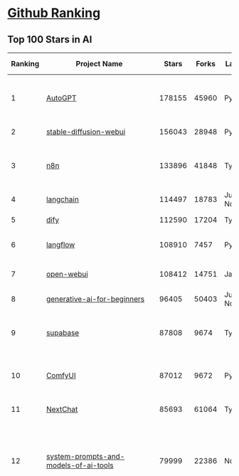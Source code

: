 [Github Ranking](../README.md)
==========

## Top 100 Stars in AI

| Ranking | Project Name | Stars | Forks | Language | Open Issues | Description | Last Commit |
| ------- | ------------ | ----- | ----- | -------- | ----------- | ----------- | ----------- |
| 1 | [AutoGPT](https://github.com/Significant-Gravitas/AutoGPT) | 178155 | 45960 | Python | 160 | AutoGPT is the vision of accessible AI for everyone, to use and to build on. Our mission is to provide the tools, so that you can focus on what matters. | 2025-08-30T23:25:37Z |
| 2 | [stable-diffusion-webui](https://github.com/AUTOMATIC1111/stable-diffusion-webui) | 156043 | 28948 | Python | 2366 | Stable Diffusion web UI | 2025-05-03T06:17:03Z |
| 3 | [n8n](https://github.com/n8n-io/n8n) | 133896 | 41848 | TypeScript | 655 | Fair-code workflow automation platform with native AI capabilities. Combine visual building with custom code, self-host or cloud, 400+ integrations. | 2025-08-30T20:46:01Z |
| 4 | [langchain](https://github.com/langchain-ai/langchain) | 114497 | 18783 | Jupyter Notebook | 227 | 🦜🔗 Build context-aware reasoning applications 🦜🔗 | 2025-08-30T19:13:25Z |
| 5 | [dify](https://github.com/langgenius/dify) | 112590 | 17204 | TypeScript | 609 | Production-ready platform for agentic workflow development. | 2025-08-30T18:41:52Z |
| 6 | [langflow](https://github.com/langflow-ai/langflow) | 108910 | 7457 | Python | 431 | Langflow is a powerful tool for building and deploying AI-powered agents and workflows. | 2025-08-31T00:28:33Z |
| 7 | [open-webui](https://github.com/open-webui/open-webui) | 108412 | 14751 | JavaScript | 215 | User-friendly AI Interface (Supports Ollama, OpenAI API, ...) | 2025-08-28T22:07:34Z |
| 8 | [generative-ai-for-beginners](https://github.com/microsoft/generative-ai-for-beginners) | 96405 | 50403 | Jupyter Notebook | 11 | 21 Lessons, Get Started Building with Generative AI  | 2025-08-28T21:39:39Z |
| 9 | [supabase](https://github.com/supabase/supabase) | 87808 | 9674 | TypeScript | 237 | The Postgres development platform. Supabase gives you a dedicated Postgres database to build your web, mobile, and AI applications. | 2025-08-30T08:56:13Z |
| 10 | [ComfyUI](https://github.com/comfyanonymous/ComfyUI) | 87012 | 9672 | Python | 2583 | The most powerful and modular diffusion model GUI, api and backend with a graph/nodes interface. | 2025-08-31T03:21:58Z |
| 11 | [NextChat](https://github.com/ChatGPTNextWeb/NextChat) | 85693 | 61064 | TypeScript | 662 | ✨ Light and Fast AI Assistant. Support: Web \| iOS \| MacOS \| Android \|  Linux \| Windows | 2025-08-30T15:04:45Z |
| 12 | [system-prompts-and-models-of-ai-tools](https://github.com/x1xhlol/system-prompts-and-models-of-ai-tools) | 79999 | 22386 | None | 48 | FULL v0, Cursor, Manus, Augment Code, Same.dev, Lovable, Devin, Replit Agent, Windsurf Agent, VSCode Agent, Dia Browser, Xcode, Trae AI, Cluely & Orchids.app (And other Open Sourced) System Prompts, Tools & AI Models. | 2025-08-29T20:58:17Z |
| 13 | [funNLP](https://github.com/fighting41love/funNLP) | 75748 | 14974 | Python | 34 | 中英文敏感词、语言检测、中外手机/电话归属地/运营商查询、名字推断性别、手机号抽取、身份证抽取、邮箱抽取、中日文人名库、中文缩写库、拆字词典、词汇情感值、停用词、反动词表、暴恐词表、繁简体转换、英文模拟中文发音、汪峰歌词生成器、职业名称词库、同义词库、反义词库、否定词库、汽车品牌词库、汽车零件词库、连续英文切割、各种中文词向量、公司名字大全、古诗词库、IT词库、财经词库、成语词库、地名词库、历史名人词库、诗词词库、医学词库、饮食词库、法律词库、汽车词库、动物词库、中文聊天语料、中文谣言数据、百度中文问答数据集、句子相似度匹配算法集合、bert资源、文本生成&摘要相关工具、cocoNLP信息抽取工具、国内电话号码正则匹配、清华大学XLORE:中英文跨语言百科知识图谱、清华大学人工智能技术系列报告、自然语言生成、NLU太难了系列、自动对联数据及机器人、用户名黑名单列表、罪名法务名词及分类模型、微信公众号语料、cs224n深度学习自然语言处理课程、中文手写汉字识别、中文自然语言处理 语料/数据集、变量命名神器、分词语料库+代码、任务型对话英文数据集、ASR 语音数据集 + 基于深度学习的中文语音识别系统、笑声检测器、Microsoft多语言数字/单位/如日期时间识别包、中华新华字典数据库及api(包括常用歇后语、成语、词语和汉字)、文档图谱自动生成、SpaCy 中文模型、Common Voice语音识别数据集新版、神经网络关系抽取、基于bert的命名实体识别、关键词(Keyphrase)抽取包pke、基于医疗领域知识图谱的问答系统、基于依存句法与语义角色标注的事件三元组抽取、依存句法分析4万句高质量标注数据、cnocr：用来做中文OCR的Python3包、中文人物关系知识图谱项目、中文nlp竞赛项目及代码汇总、中文字符数据、speech-aligner: 从“人声语音”及其“语言文本”产生音素级别时间对齐标注的工具、AmpliGraph: 知识图谱表示学习(Python)库：知识图谱概念链接预测、Scattertext 文本可视化(python)、语言/知识表示工具：BERT & ERNIE、中文对比英文自然语言处理NLP的区别综述、Synonyms中文近义词工具包、HarvestText领域自适应文本挖掘工具（新词发现-情感分析-实体链接等）、word2word：(Python)方便易用的多语言词-词对集：62种语言/3,564个多语言对、语音识别语料生成工具：从具有音频/字幕的在线视频创建自动语音识别(ASR)语料库、构建医疗实体识别的模型（包含词典和语料标注）、单文档非监督的关键词抽取、Kashgari中使用gpt-2语言模型、开源的金融投资数据提取工具、文本自动摘要库TextTeaser: 仅支持英文、人民日报语料处理工具集、一些关于自然语言的基本模型、基于14W歌曲知识库的问答尝试--功能包括歌词接龙and已知歌词找歌曲以及歌曲歌手歌词三角关系的问答、基于Siamese bilstm模型的相似句子判定模型并提供训练数据集和测试数据集、用Transformer编解码模型实现的根据Hacker News文章标题自动生成评论、用BERT进行序列标记和文本分类的模板代码、LitBank：NLP数据集——支持自然语言处理和计算人文学科任务的100部带标记英文小说语料、百度开源的基准信息抽取系统、虚假新闻数据集、Facebook: LAMA语言模型分析，提供Transformer-XL/BERT/ELMo/GPT预训练语言模型的统一访问接口、CommonsenseQA：面向常识的英文QA挑战、中文知识图谱资料、数据及工具、各大公司内部里大牛分享的技术文档 PDF 或者 PPT、自然语言生成SQL语句（英文）、中文NLP数据增强（EDA）工具、英文NLP数据增强工具 、基于医药知识图谱的智能问答系统、京东商品知识图谱、基于mongodb存储的军事领域知识图谱问答项目、基于远监督的中文关系抽取、语音情感分析、中文ULMFiT-情感分析-文本分类-语料及模型、一个拍照做题程序、世界各国大规模人名库、一个利用有趣中文语料库 qingyun 训练出来的中文聊天机器人、中文聊天机器人seqGAN、省市区镇行政区划数据带拼音标注、教育行业新闻语料库包含自动文摘功能、开放了对话机器人-知识图谱-语义理解-自然语言处理工具及数据、中文知识图谱：基于百度百科中文页面-抽取三元组信息-构建中文知识图谱、masr: 中文语音识别-提供预训练模型-高识别率、Python音频数据增广库、中文全词覆盖BERT及两份阅读理解数据、ConvLab：开源多域端到端对话系统平台、中文自然语言处理数据集、基于最新版本rasa搭建的对话系统、基于TensorFlow和BERT的管道式实体及关系抽取、一个小型的证券知识图谱/知识库、复盘所有NLP比赛的TOP方案、OpenCLaP：多领域开源中文预训练语言模型仓库、UER：基于不同语料+编码器+目标任务的中文预训练模型仓库、中文自然语言处理向量合集、基于金融-司法领域(兼有闲聊性质)的聊天机器人、g2pC：基于上下文的汉语读音自动标记模块、Zincbase 知识图谱构建工具包、诗歌质量评价/细粒度情感诗歌语料库、快速转化「中文数字」和「阿拉伯数字」、百度知道问答语料库、基于知识图谱的问答系统、jieba_fast 加速版的jieba、正则表达式教程、中文阅读理解数据集、基于BERT等最新语言模型的抽取式摘要提取、Python利用深度学习进行文本摘要的综合指南、知识图谱深度学习相关资料整理、维基大规模平行文本语料、StanfordNLP 0.2.0：纯Python版自然语言处理包、NeuralNLP-NeuralClassifier：腾讯开源深度学习文本分类工具、端到端的封闭域对话系统、中文命名实体识别：NeuroNER vs. BertNER、新闻事件线索抽取、2019年百度的三元组抽取比赛：“科学空间队”源码、基于依存句法的开放域文本知识三元组抽取和知识库构建、中文的GPT2训练代码、ML-NLP - 机器学习(Machine Learning)NLP面试中常考到的知识点和代码实现、nlp4han:中文自然语言处理工具集(断句/分词/词性标注/组块/句法分析/语义分析/NER/N元语法/HMM/代词消解/情感分析/拼写检查、XLM：Facebook的跨语言预训练语言模型、用基于BERT的微调和特征提取方法来进行知识图谱百度百科人物词条属性抽取、中文自然语言处理相关的开放任务-数据集-当前最佳结果、CoupletAI - 基于CNN+Bi-LSTM+Attention 的自动对对联系统、抽象知识图谱、MiningZhiDaoQACorpus - 580万百度知道问答数据挖掘项目、brat rapid annotation tool: 序列标注工具、大规模中文知识图谱数据：1.4亿实体、数据增强在机器翻译及其他nlp任务中的应用及效果、allennlp阅读理解:支持多种数据和模型、PDF表格数据提取工具 、 Graphbrain：AI开源软件库和科研工具，目的是促进自动意义提取和文本理解以及知识的探索和推断、简历自动筛选系统、基于命名实体识别的简历自动摘要、中文语言理解测评基准，包括代表性的数据集&基准模型&语料库&排行榜、树洞 OCR 文字识别 、从包含表格的扫描图片中识别表格和文字、语声迁移、Python口语自然语言处理工具集(英文)、 similarity：相似度计算工具包，java编写、海量中文预训练ALBERT模型 、Transformers 2.0 、基于大规模音频数据集Audioset的音频增强 、Poplar：网页版自然语言标注工具、图片文字去除，可用于漫画翻译 、186种语言的数字叫法库、Amazon发布基于知识的人-人开放领域对话数据集 、中文文本纠错模块代码、繁简体转换 、 Python实现的多种文本可读性评价指标、类似于人名/地名/组织机构名的命名体识别数据集 、东南大学《知识图谱》研究生课程(资料)、. 英文拼写检查库 、 wwsearch是企业微信后台自研的全文检索引擎、CHAMELEON：深度学习新闻推荐系统元架构 、 8篇论文梳理BERT相关模型进展与反思、DocSearch：免费文档搜索引擎、 LIDA：轻量交互式对话标注工具 、aili - the fastest in-memory index in the East 东半球最快并发索引 、知识图谱车音工作项目、自然语言生成资源大全 、中日韩分词库mecab的Python接口库、中文文本摘要/关键词提取、汉字字符特征提取器 (featurizer)，提取汉字的特征（发音特征、字形特征）用做深度学习的特征、中文生成任务基准测评 、中文缩写数据集、中文任务基准测评 - 代表性的数据集-基准(预训练)模型-语料库-baseline-工具包-排行榜、PySS3：面向可解释AI的SS3文本分类器机器可视化工具 、中文NLP数据集列表、COPE - 格律诗编辑程序、doccano：基于网页的开源协同多语言文本标注工具 、PreNLP：自然语言预处理库、简单的简历解析器，用来从简历中提取关键信息、用于中文闲聊的GPT2模型：GPT2-chitchat、基于检索聊天机器人多轮响应选择相关资源列表(Leaderboards、Datasets、Papers)、(Colab)抽象文本摘要实现集锦(教程 、词语拼音数据、高效模糊搜索工具、NLP数据增广资源集、微软对话机器人框架 、 GitHub Typo Corpus：大规模GitHub多语言拼写错误/语法错误数据集、TextCluster：短文本聚类预处理模块 Short text cluster、面向语音识别的中文文本规范化、BLINK：最先进的实体链接库、BertPunc：基于BERT的最先进标点修复模型、Tokenizer：快速、可定制的文本词条化库、中文语言理解测评基准，包括代表性的数据集、基准(预训练)模型、语料库、排行榜、spaCy 医学文本挖掘与信息提取 、 NLP任务示例项目代码集、 python拼写检查库、chatbot-list - 行业内关于智能客服、聊天机器人的应用和架构、算法分享和介绍、语音质量评价指标(MOSNet, BSSEval, STOI, PESQ, SRMR)、 用138GB语料训练的法文RoBERTa预训练语言模型 、BERT-NER-Pytorch：三种不同模式的BERT中文NER实验、无道词典 - 有道词典的命令行版本，支持英汉互查和在线查询、2019年NLP亮点回顾、 Chinese medical dialogue data 中文医疗对话数据集 、最好的汉字数字(中文数字)-阿拉伯数字转换工具、 基于百科知识库的中文词语多词义/义项获取与特定句子词语语义消歧、awesome-nlp-sentiment-analysis - 情感分析、情绪原因识别、评价对象和评价词抽取、LineFlow：面向所有深度学习框架的NLP数据高效加载器、中文医学NLP公开资源整理 、MedQuAD：(英文)医学问答数据集、将自然语言数字串解析转换为整数和浮点数、Transfer Learning in Natural Language Processing (NLP) 、面向语音识别的中文/英文发音辞典、Tokenizers：注重性能与多功能性的最先进分词器、CLUENER 细粒度命名实体识别 Fine Grained Named Entity Recognition、 基于BERT的中文命名实体识别、中文谣言数据库、NLP数据集/基准任务大列表、nlp相关的一些论文及代码, 包括主题模型、词向量(Word Embedding)、命名实体识别(NER)、文本分类(Text Classificatin)、文本生成(Text Generation)、文本相似性(Text Similarity)计算等，涉及到各种与nlp相关的算法，基于keras和tensorflow 、Python文本挖掘/NLP实战示例、 Blackstone：面向非结构化法律文本的spaCy pipeline和NLP模型通过同义词替换实现文本“变脸” 、中文 预训练 ELECTREA 模型: 基于对抗学习 pretrain Chinese Model 、albert-chinese-ner - 用预训练语言模型ALBERT做中文NER 、基于GPT2的特定主题文本生成/文本增广、开源预训练语言模型合集、多语言句向量包、编码、标记和实现：一种可控高效的文本生成方法、 英文脏话大列表 、attnvis：GPT2、BERT等transformer语言模型注意力交互可视化、CoVoST：Facebook发布的多语种语音-文本翻译语料库，包括11种语言(法语、德语、荷兰语、俄语、西班牙语、意大利语、土耳其语、波斯语、瑞典语、蒙古语和中文)的语音、文字转录及英文译文、Jiagu自然语言处理工具 - 以BiLSTM等模型为基础，提供知识图谱关系抽取 中文分词 词性标注 命名实体识别 情感分析 新词发现 关键词 文本摘要 文本聚类等功能、用unet实现对文档表格的自动检测，表格重建、NLP事件提取文献资源列表 、 金融领域自然语言处理研究资源大列表、CLUEDatasetSearch - 中英文NLP数据集：搜索所有中文NLP数据集，附常用英文NLP数据集 、medical_NER - 中文医学知识图谱命名实体识别 、(哈佛)讲因果推理的免费书、知识图谱相关学习资料/数据集/工具资源大列表、Forte：灵活强大的自然语言处理pipeline工具集 、Python字符串相似性算法库、PyLaia：面向手写文档分析的深度学习工具包、TextFooler：针对文本分类/推理的对抗文本生成模块、Haystack：灵活、强大的可扩展问答(QA)框架、中文关键短语抽取工具 | 2024-05-10T07:38:24Z |
| 14 | [netdata](https://github.com/netdata/netdata) | 75686 | 6132 | C | 168 | The fastest path to AI-powered full stack observability, even for lean teams. | 2025-08-31T00:37:56Z |
| 15 | [gemini-cli](https://github.com/google-gemini/gemini-cli) | 72827 | 7551 | TypeScript | 1407 | An open-source AI agent that brings the power of Gemini directly into your terminal. | 2025-08-30T21:45:37Z |
| 16 | [Deep-Live-Cam](https://github.com/hacksider/Deep-Live-Cam) | 72824 | 10531 | Python | 68 | real time face swap and one-click video deepfake with only a single image | 2025-08-29T06:44:46Z |
| 17 | [browser-use](https://github.com/browser-use/browser-use) | 68929 | 8001 | Python | 428 | 🌐 Make websites accessible for AI agents. Automate tasks online with ease. | 2025-08-31T01:44:39Z |
| 18 | [LLMs-from-scratch](https://github.com/rasbt/LLMs-from-scratch) | 68205 | 9633 | Jupyter Notebook | 5 | Implement a ChatGPT-like LLM in PyTorch from scratch, step by step | 2025-08-30T14:04:09Z |
| 19 | [awesome-mcp-servers](https://github.com/punkpeye/awesome-mcp-servers) | 68108 | 5545 | None | 31 | A collection of MCP servers. | 2025-08-29T17:44:41Z |
| 20 | [AppFlowy](https://github.com/AppFlowy-IO/AppFlowy) | 65162 | 4524 | Dart | 993 | Bring projects, wikis, and teams together with AI. AppFlowy is the AI collaborative workspace where you achieve more without losing control of your data. The leading open source Notion alternative. | 2025-08-28T11:33:21Z |
| 21 | [lobe-chat](https://github.com/lobehub/lobe-chat) | 65012 | 13469 | TypeScript | 906 | 🤯 Lobe Chat - an open-source, modern design AI chat framework. Supports multiple AI providers (OpenAI / Claude 4 / Gemini / DeepSeek / Ollama / Qwen), Knowledge Base (file upload / RAG ), one click install MCP Marketplace and Artifacts / Thinking. One-click FREE deployment of your private AI Agent application. | 2025-08-31T00:34:38Z |
| 22 | [awesome-llm-apps](https://github.com/Shubhamsaboo/awesome-llm-apps) | 63848 | 7770 | Python | 1 | Collection of awesome LLM apps with AI Agents and RAG using OpenAI, Anthropic, Gemini and opensource models. | 2025-08-28T04:27:55Z |
| 23 | [ragflow](https://github.com/infiniflow/ragflow) | 63358 | 6539 | TypeScript | 2734 | RAGFlow is the leading open-source RAG engine, converging cutting-edge RAG with Agent capabilities to build the superior context layer for LLMs. | 2025-08-30T13:44:58Z |
| 24 | [MetaGPT](https://github.com/FoundationAgents/MetaGPT) | 58155 | 7011 | Python | 9 | 🌟 The Multi-Agent Framework: First AI Software Company, Towards Natural Language Programming | 2025-06-30T11:45:55Z |
| 25 | [LLaMA-Factory](https://github.com/hiyouga/LLaMA-Factory) | 56971 | 6983 | Python | 600 | Unified Efficient Fine-Tuning of 100+ LLMs & VLMs (ACL 2024) | 2025-08-29T05:30:28Z |
| 26 | [gpt-engineer](https://github.com/AntonOsika/gpt-engineer) | 54795 | 7274 | Python | 31 | CLI platform to experiment with codegen. Precursor to: https://lovable.dev | 2025-05-14T10:15:10Z |
| 27 | [ChatGPT](https://github.com/lencx/ChatGPT) | 54063 | 6152 | Rust | 843 | 🔮 ChatGPT Desktop Application (Mac, Windows and Linux) | 2024-08-29T17:58:11Z |
| 28 | [firecrawl](https://github.com/firecrawl/firecrawl) | 53621 | 4596 | TypeScript | 142 | The Web Data API for AI - Turn entire websites into LLM-ready markdown or structured data 🔥 | 2025-08-30T22:41:49Z |
| 29 | [meilisearch](https://github.com/meilisearch/meilisearch) | 52990 | 2151 | Rust | 208 | A lightning-fast search engine API bringing AI-powered hybrid search to your sites and applications. | 2025-08-29T20:54:31Z |
| 30 | [crawl4ai](https://github.com/unclecode/crawl4ai) | 51815 | 5164 | Python | 161 | 🚀🤖 Crawl4AI: Open-source LLM Friendly Web Crawler & Scraper. Don't be shy, join here: https://discord.gg/jP8KfhDhyN | 2025-08-29T08:08:24Z |
| 31 | [OpenBB](https://github.com/OpenBB-finance/OpenBB) | 51679 | 4866 | Python | 37 | Financial data platform for analysts, quants and AI agents. | 2025-08-30T06:05:14Z |
| 32 | [autogen](https://github.com/microsoft/autogen) | 49235 | 7520 | Python | 395 | A programming framework for agentic AI 🤖 PyPi: autogen-agentchat Discord: https://aka.ms/autogen-discord Office Hour: https://aka.ms/autogen-officehour | 2025-08-20T06:43:11Z |
| 33 | [anything-llm](https://github.com/Mintplex-Labs/anything-llm) | 48477 | 4988 | JavaScript | 267 | The all-in-one Desktop & Docker AI application with built-in RAG, AI agents, No-code agent builder, MCP compatibility,  and more. | 2025-08-30T00:46:56Z |
| 34 | [dbeaver](https://github.com/dbeaver/dbeaver) | 45080 | 3814 | Java | 3053 | Free universal database tool and SQL client | 2025-08-30T11:40:12Z |
| 35 | [unsloth](https://github.com/unslothai/unsloth) | 44853 | 3635 | Python | 714 | Fine-tuning & Reinforcement Learning for LLMs. 🦥 Train OpenAI gpt-oss, Qwen3, Llama 4, DeepSeek-R1, Gemma 3, TTS 2x faster with 70% less VRAM. | 2025-08-30T04:06:15Z |
| 36 | [JeecgBoot](https://github.com/jeecgboot/JeecgBoot) | 43728 | 15526 | Java | 25 | 🔥企业级低代码平台集成了AI应用平台，帮助企业快速实现低代码开发和构建AI应用！前后端分离架构 SpringBoot，SpringCloud、Mybatis，Ant Design4、 Vue3.0、TS+vite！强大的代码生成器让前后端代码一键生成，无需写任何代码! 引领AI低代码开发模式: AI生成->OnlineCoding-> 代码生成-> 手工MERGE，显著的提高效率，又不失灵活~ | 2025-08-29T08:23:28Z |
| 37 | [Flowise](https://github.com/FlowiseAI/Flowise) | 43149 | 22101 | TypeScript | 635 | Build AI Agents, Visually | 2025-08-28T15:55:41Z |
| 38 | [ClickHouse](https://github.com/ClickHouse/ClickHouse) | 42601 | 7600 | C++ | 4497 | ClickHouse® is a real-time analytics database management system | 2025-08-30T22:21:21Z |
| 39 | [airflow](https://github.com/apache/airflow) | 41798 | 15501 | Python | 1293 | Apache Airflow - A platform to programmatically author, schedule, and monitor workflows | 2025-08-30T19:18:06Z |
| 40 | [kong](https://github.com/Kong/kong) | 41640 | 4968 | Lua | 64 | 🦍 The Cloud-Native API Gateway and AI Gateway. | 2025-08-26T04:11:07Z |
| 41 | [GitHubDaily](https://github.com/GitHubDaily/GitHubDaily) | 41562 | 4216 | None | 410 | 坚持分享 GitHub 上高质量、有趣实用的开源技术教程、开发者工具、编程网站、技术资讯。A list cool, interesting projects of GitHub. | 2025-03-20T08:54:47Z |
| 42 | [ailearning](https://github.com/apachecn/ailearning) | 41334 | 11581 | Python | 3 | AiLearning：数据分析+机器学习实战+线性代数+PyTorch+NLTK+TF2 | 2024-11-12T16:21:55Z |
| 43 | [ColossalAI](https://github.com/hpcaitech/ColossalAI) | 41121 | 4526 | Python | 429 | Making large AI models cheaper, faster and more accessible | 2025-08-26T13:51:16Z |
| 44 | [AI-For-Beginners](https://github.com/microsoft/AI-For-Beginners) | 39888 | 7779 | Jupyter Notebook | 22 | 12 Weeks, 24 Lessons, AI for All! | 2025-08-30T19:32:25Z |
| 45 | [ai-hedge-fund](https://github.com/virattt/ai-hedge-fund) | 39657 | 6996 | Python | 22 | An AI Hedge Fund Team | 2025-08-27T15:42:14Z |
| 46 | [MoneyPrinterTurbo](https://github.com/harry0703/MoneyPrinterTurbo) | 39570 | 5732 | Python | 181 | 利用AI大模型，一键生成高清短视频 Generate short videos with one click using AI LLM. | 2025-06-11T06:34:54Z |
| 47 | [upscayl](https://github.com/upscayl/upscayl) | 39363 | 1821 | TypeScript | 58 | 🆙 Upscayl - #1 Free and Open Source AI Image Upscaler for Linux, MacOS and Windows. | 2025-08-30T06:41:22Z |
| 48 | [mem0](https://github.com/mem0ai/mem0) | 39053 | 4074 | Python | 358 | Universal memory layer for AI Agents; Announcing OpenMemory MCP - local and secure memory management. | 2025-08-30T16:28:30Z |
| 49 | [chatgpt-on-wechat](https://github.com/zhayujie/chatgpt-on-wechat) | 38722 | 9400 | Python | 303 | 基于大模型搭建的聊天机器人，同时支持 微信公众号、企业微信应用、飞书、钉钉 等接入，可选择ChatGPT/Claude/DeepSeek/文心一言/讯飞星火/通义千问/ Gemini/GLM-4/Kimi/LinkAI，能处理文本、语音和图片，访问操作系统和互联网，支持基于自有知识库进行定制企业智能客服。 | 2025-08-08T02:47:49Z |
| 50 | [ray](https://github.com/ray-project/ray) | 38715 | 6749 | Python | 2726 | Ray is an AI compute engine. Ray consists of a core distributed runtime and a set of AI Libraries for accelerating ML workloads. | 2025-08-31T01:42:35Z |
| 51 | [quivr](https://github.com/QuivrHQ/quivr) | 38361 | 3670 | Python | 2 | Opiniated RAG for integrating GenAI in your apps 🧠   Focus on your product rather than the RAG. Easy integration in existing products with customisation!  Any LLM: GPT4, Groq, Llama. Any Vectorstore: PGVector, Faiss. Any Files. Anyway you want.  | 2025-07-09T12:55:23Z |
| 52 | [photoprism](https://github.com/photoprism/photoprism) | 38244 | 2131 | Go | 426 | AI-Powered Photos App for the Decentralized Web 🌈💎✨ | 2025-08-29T08:05:38Z |
| 53 | [Open-Assistant](https://github.com/LAION-AI/Open-Assistant) | 37461 | 3295 | Python | 227 | OpenAssistant is a chat-based assistant that understands tasks, can interact with third-party systems, and retrieve information dynamically to do so. | 2024-08-17T01:55:35Z |
| 54 | [docling](https://github.com/docling-project/docling) | 37148 | 2576 | Python | 507 | Get your documents ready for gen AI | 2025-08-29T18:21:10Z |
| 55 | [aider](https://github.com/Aider-AI/aider) | 37072 | 3427 | Python | 1010 | aider is AI pair programming in your terminal | 2025-08-13T17:30:01Z |
| 56 | [MockingBird](https://github.com/babysor/MockingBird) | 36589 | 5261 | Python | 476 | 🚀AI拟声: 5秒内克隆您的声音并生成任意语音内容 Clone a voice in 5 seconds to generate arbitrary speech in real-time | 2024-11-15T05:00:29Z |
| 57 | [chatbox](https://github.com/chatboxai/chatbox) | 36417 | 3497 | TypeScript | 836 | User-friendly Desktop Client App for AI Models/LLMs (GPT, Claude, Gemini, Ollama...) | 2025-08-20T08:29:12Z |
| 58 | [crewAI](https://github.com/crewAIInc/crewAI) | 36262 | 4865 | Python | 52 | Framework for orchestrating role-playing, autonomous AI agents. By fostering collaborative intelligence, CrewAI empowers agents to work together seamlessly, tackling complex tasks. | 2025-08-31T02:51:42Z |
| 59 | [google-research](https://github.com/google-research/google-research) | 36260 | 8166 | Jupyter Notebook | 1060 | Google Research | 2025-08-29T19:53:04Z |
| 60 | [ai-agents-for-beginners](https://github.com/microsoft/ai-agents-for-beginners) | 35738 | 11552 | Jupyter Notebook | 9 | 11 Lessons to Get Started Building AI Agents | 2025-08-30T19:02:27Z |
| 61 | [mindsdb](https://github.com/mindsdb/mindsdb) | 35468 | 5731 | Python | 43 | AI Analytics Engine that can answer questions over large scale data. - The only MCP Server you'll ever need | 2025-08-30T13:04:35Z |
| 62 | [LocalAI](https://github.com/mudler/LocalAI) | 34937 | 2725 | Go | 356 | :robot: The free, Open Source alternative to OpenAI, Claude and others. Self-hosted and local-first. Drop-in replacement for OpenAI,  running on consumer-grade hardware. No GPU required. Runs gguf, transformers, diffusers and many more models architectures. Features: Generate Text, Audio, Video, Images, Voice Cloning, Distributed, P2P inference | 2025-08-29T21:14:03Z |
| 63 | [cursor-free-vip](https://github.com/yeongpin/cursor-free-vip) | 34924 | 4299 | Python | 563 | [Support 0.49.x]（Reset Cursor AI MachineID & Bypass Higher Token Limit） Cursor Ai ，自动重置机器ID ， 免费升级使用Pro功能: You've reached your trial request limit. / Too many free trial accounts used on this machine. Please upgrade to pro. We have this limit in place to prevent abuse. Please let us know if you believe this is a mistake. | 2025-08-30T16:12:44Z |
| 64 | [AgentGPT](https://github.com/reworkd/AgentGPT) | 34834 | 9472 | TypeScript | 130 | 🤖 Assemble, configure, and deploy autonomous AI Agents in your browser. | 2025-04-29T01:19:32Z |
| 65 | [gold-miner](https://github.com/xitu/gold-miner) | 34253 | 5047 | None | 9 | 🥇掘金翻译计划，可能是世界最大最好的英译中技术社区，最懂读者和译者的翻译平台： | 2024-04-17T09:44:37Z |
| 66 | [gpt-pilot](https://github.com/Pythagora-io/gpt-pilot) | 33327 | 3411 | Python | 236 | The first real AI developer | 2025-03-04T06:26:32Z |
| 67 | [awesome-cursorrules](https://github.com/PatrickJS/awesome-cursorrules) | 33257 | 2770 | MDX | 34 | 📄  Configuration files that enhance Cursor AI editor experience with custom rules and behaviors | 2025-08-24T15:18:06Z |
| 68 | [Fabric](https://github.com/danielmiessler/Fabric) | 33240 | 3404 | JavaScript | 76 | Fabric is an open-source framework for augmenting humans using AI. It provides a modular system for solving specific problems using a crowdsourced set of AI prompts that can be used anywhere. | 2025-08-28T19:40:58Z |
| 69 | [Folo](https://github.com/RSSNext/Folo) | 33133 | 1547 | TypeScript | 214 | 🧡 Follow everything in one place | 2025-08-30T18:55:03Z |
| 70 | [ruoyi-vue-pro](https://github.com/YunaiV/ruoyi-vue-pro) | 33020 | 7105 | Java | 0 | 🔥 官方推荐 🔥 RuoYi-Vue 全新 Pro 版本，优化重构所有功能。基于 Spring Boot + MyBatis Plus + Vue & Element 实现的后台管理系统 + 微信小程序，支持 RBAC 动态权限、数据权限、SaaS 多租户、Flowable 工作流、三方登录、支付、短信、商城、CRM、ERP、AI 大模型等功能。你的 ⭐️ Star ⭐️，是作者生发的动力！ | 2025-08-31T03:18:29Z |
| 71 | [agno](https://github.com/agno-agi/agno) | 32505 | 4132 | Python | 131 | Open-source framework for building multi-agent systems with memory, knowledge and reasoning. | 2025-08-30T16:55:18Z |
| 72 | [spaCy](https://github.com/explosion/spaCy) | 32377 | 4572 | Python | 169 | 💫 Industrial-strength Natural Language Processing (NLP) in Python | 2025-05-28T15:28:05Z |
| 73 | [chatbot-ui](https://github.com/mckaywrigley/chatbot-ui) | 32188 | 9312 | TypeScript | 176 | AI chat for any model. | 2024-08-03T00:38:07Z |
| 74 | [tabby](https://github.com/TabbyML/tabby) | 32015 | 1575 | Rust | 209 | Self-hosted AI coding assistant | 2025-08-26T20:03:41Z |
| 75 | [nacos](https://github.com/alibaba/nacos) | 32002 | 13135 | Java | 253 | an easy-to-use dynamic service discovery, configuration and service management platform for building AI cloud native applications. | 2025-08-28T05:53:30Z |
| 76 | [fairseq](https://github.com/facebookresearch/fairseq) | 31758 | 6597 | Python | 1191 | Facebook AI Research Sequence-to-Sequence Toolkit written in Python. | 2025-06-10T21:41:39Z |
| 77 | [netron](https://github.com/lutzroeder/netron) | 31295 | 2977 | JavaScript | 21 | Visualizer for neural network, deep learning and machine learning models | 2025-08-30T09:21:28Z |
| 78 | [cursor](https://github.com/cursor/cursor) | 31187 | 2032 | None | 2045 | The AI Code Editor | 2024-10-13T19:23:26Z |
| 79 | [llm-app](https://github.com/pathwaycom/llm-app) | 30849 | 868 | Jupyter Notebook | 4 | Ready-to-run cloud templates for RAG, AI pipelines, and enterprise search with live data. 🐳Docker-friendly.⚡Always in sync with Sharepoint, Google Drive, S3, Kafka, PostgreSQL, real-time data APIs, and more. | 2025-07-30T12:13:39Z |
| 80 | [khoj](https://github.com/khoj-ai/khoj) | 30829 | 1780 | Python | 77 | Your AI second brain. Self-hostable. Get answers from the web or your docs. Build custom agents, schedule automations, do deep research. Turn any online or local LLM into your personal, autonomous AI (gpt, claude, gemini, llama, qwen, mistral). Get started - free. | 2025-08-30T01:39:24Z |
| 81 | [exo](https://github.com/exo-explore/exo) | 30579 | 1988 | Python | 362 | Run your own AI cluster at home with everyday devices 📱💻 🖥️⌚ | 2025-03-21T22:23:32Z |
| 82 | [AI-Expert-Roadmap](https://github.com/AMAI-GmbH/AI-Expert-Roadmap) | 30221 | 2534 | JavaScript | 20 | Roadmap to becoming an Artificial Intelligence Expert in 2022 | 2023-12-31T02:20:16Z |
| 83 | [roop](https://github.com/s0md3v/roop) | 30165 | 6847 | Python | 0 | one-click face swap | 2024-08-19T12:57:17Z |
| 84 | [pytorch-lightning](https://github.com/Lightning-AI/pytorch-lightning) | 30051 | 3557 | Python | 902 | Pretrain, finetune ANY AI model of ANY size on multiple GPUs, TPUs with zero code changes. | 2025-08-29T22:24:07Z |
| 85 | [Mr.-Ranedeer-AI-Tutor](https://github.com/JushBJJ/Mr.-Ranedeer-AI-Tutor) | 29631 | 3381 | None | 13 | A GPT-4 AI Tutor Prompt for customizable personalized learning experiences. | 2025-06-14T06:58:48Z |
| 86 | [LibreChat](https://github.com/danny-avila/LibreChat) | 29592 | 5541 | TypeScript | 161 | Enhanced ChatGPT Clone: Features Agents, DeepSeek, Anthropic, AWS, OpenAI, Responses API, Azure, Groq, o1, GPT-5, Mistral, OpenRouter, Vertex AI, Gemini, Artifacts, AI model switching, message search, Code Interpreter, langchain, DALL-E-3, OpenAPI Actions, Functions, Secure Multi-User Auth, Presets, open-source for self-hosting. Active project. | 2025-08-31T03:20:33Z |
| 87 | [qlib](https://github.com/microsoft/qlib) | 29376 | 4535 | Python | 259 | Qlib is an AI-oriented Quant investment platform that aims to use AI tech to empower Quant Research, from exploring ideas to implementing productions. Qlib supports diverse ML modeling paradigms, including supervised learning, market dynamics modeling, and RL, and is now equipped with https://github.com/microsoft/RD-Agent to automate R&D process. | 2025-08-27T11:17:34Z |
| 88 | [Jobs_Applier_AI_Agent_AIHawk](https://github.com/feder-cr/Jobs_Applier_AI_Agent_AIHawk) | 28710 | 4348 | Python | 11 | AIHawk aims to easy job hunt process by automating the job application process. Utilizing artificial intelligence, it enables users to apply for multiple jobs in a tailored way. | 2025-05-28T13:24:12Z |
| 89 | [continue](https://github.com/continuedev/continue) | 28654 | 3414 | TypeScript | 741 | ⏩ Ship faster with Continuous AI. Build and run custom agents across your IDE, terminal, and CI | 2025-08-30T09:04:51Z |
| 90 | [context7](https://github.com/upstash/context7) | 28215 | 1428 | JavaScript | 86 | Context7 MCP Server -- Up-to-date code documentation for LLMs and AI code editors | 2025-08-28T22:37:12Z |
| 91 | [so-vits-svc](https://github.com/svc-develop-team/so-vits-svc) | 27583 | 5039 | Python | 21 | SoftVC VITS Singing Voice Conversion | 2023-11-11T13:11:31Z |
| 92 | [Genesis](https://github.com/Genesis-Embodied-AI/Genesis) | 27158 | 2477 | Python | 124 | A generative world for general-purpose robotics & embodied AI learning. | 2025-08-29T23:22:46Z |
| 93 | [nx](https://github.com/nrwl/nx) | 26849 | 2583 | TypeScript | 586 | Get to green PRs in half the time. Nx optimizes your builds, scales your CI, and fixes failed PRs. Built for developers and AI agents. | 2025-08-29T22:44:50Z |
| 94 | [500-AI-Machine-learning-Deep-learning-Computer-vision-NLP-Projects-with-code](https://github.com/ashishpatel26/500-AI-Machine-learning-Deep-learning-Computer-vision-NLP-Projects-with-code) | 26809 | 6116 | None | 43 | 500 AI Machine learning Deep learning Computer vision NLP Projects with code | 2025-08-01T11:54:09Z |
| 95 | [PDFMathTranslate](https://github.com/Byaidu/PDFMathTranslate) | 26714 | 2328 | Python | 109 | PDF scientific paper translation with preserved formats - 基于 AI 完整保留排版的 PDF 文档全文双语翻译，支持 Google/DeepL/Ollama/OpenAI 等服务，提供 CLI/GUI/MCP/Docker/Zotero | 2025-08-26T02:50:47Z |
| 96 | [generative-models](https://github.com/Stability-AI/generative-models) | 26327 | 2940 | Python | 271 | Generative Models by Stability AI | 2025-05-20T14:53:33Z |
| 97 | [semantic-kernel](https://github.com/microsoft/semantic-kernel) | 25979 | 4171 | C# | 509 | Integrate cutting-edge LLM technology quickly and easily into your apps | 2025-08-30T10:12:54Z |
| 98 | [InvokeAI](https://github.com/invoke-ai/InvokeAI) | 25798 | 2647 | TypeScript | 635 | Invoke is a leading creative engine for Stable Diffusion models, empowering professionals, artists, and enthusiasts to generate and create visual media using the latest AI-driven technologies. The solution offers an industry leading WebUI, and serves as the foundation for multiple commercial products. | 2025-08-29T01:12:20Z |
| 99 | [composio](https://github.com/ComposioHQ/composio) | 25678 | 4363 | TypeScript | 50 | Composio equips your AI agents & LLMs with 100+ high-quality integrations via function calling | 2025-08-30T21:44:42Z |
| 100 | [FastGPT](https://github.com/labring/FastGPT) | 25660 | 6573 | TypeScript | 581 | FastGPT is a knowledge-based platform built on the LLMs, offers a comprehensive suite of out-of-the-box capabilities such as data processing, RAG retrieval, and visual AI workflow orchestration, letting you easily develop and deploy complex question-answering systems without the need for extensive setup or configuration. | 2025-08-30T13:52:22Z |

